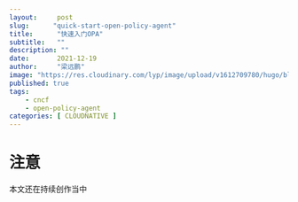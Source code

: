 ```yaml
---
layout:     post 
slug:      "quick-start-open-policy-agent"
title:      "快速入门OPA"
subtitle:   ""
description: ""
date:       2021-12-19
author:     "梁远鹏"
image: "https://res.cloudinary.com/lyp/image/upload/v1612709780/hugo/blog.github.io/pexels-matt-hardy-2568001.jpg"
published: true
tags:
    - cncf
    - open-policy-agent
categories: [ CLOUDNATIVE ]
---    
```


# 注意  
本文还在持续创作当中